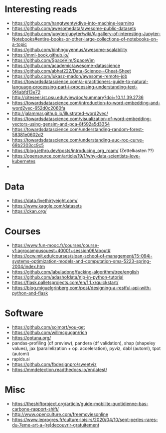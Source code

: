 # Interesting reads
- https://github.com/hangtwenty/dive-into-machine-learning
- https://github.com/awesomedata/awesome-public-datasets
- https://github.com/jupyter/jupyter/wiki/A-gallery-of-interesting-Jupyter-Notebooks#entire-books-or-other-large-collections-of-notebooks-on-a-topic
- https://github.com/binhnguyennus/awesome-scalability
- https://mml-book.github.io/
- https://github.com/SpaceVim/SpaceVim
- https://github.com/academic/awesome-datascience
- https://github.com/abhat222/Data-Science--Cheat-Sheet
- https://github.com/lukasz-madon/awesome-remote-job
- https://towardsdatascience.com/a-practitioners-guide-to-natural-language-processing-part-i-processing-understanding-text-9f4abfd13e72
- http://citeseer.ist.psu.edu/viewdoc/summary?doi=10.1.1.39.2736
- https://towardsdatascience.com/introduction-to-word-embedding-and-word2vec-652d0c2060fa
- http://jalammar.github.io/illustrated-word2vec/
- https://towardsdatascience.com/visualization-of-word-embedding-vectors-using-gensim-and-pca-8f592a5d3354
- https://towardsdatascience.com/understanding-random-forest-58381e0602d2
- https://towardsdatascience.com/understanding-auc-roc-curve-68b2303cc9c5
- https://blog.jethro.dev/posts/introducing_org_roam/ (Zettelkasten ??)
- https://opensource.com/article/19/1/why-data-scientists-love-kubernetes
- 

# Data
- https://data.fivethirtyeight.com/
- https://www.kaggle.com/datasets
- https://ckan.org/

# Courses
- https://www.fun-mooc.fr/courses/course-v1:agrocampusouest+40001+session06/about#
- https://ocw.mit.edu/courses/sloan-school-of-management/15-094j-systems-optimization-models-and-computation-sma-5223-spring-2004/index.htm
- https://github.com/labuladong/fucking-algorithm/tree/english
- https://github.com/adashofdata/nlp-in-python-tutorial
- https://flask.palletsprojects.com/en/1.1.x/quickstart/
- https://blog.miguelgrinberg.com/post/designing-a-restful-api-with-python-and-flask

# Software
- https://github.com/soimort/you-get
- https://github.com/willmcgugan/rich
- https://optuna.org/
- pandas-profiling (df preview), pandera (df validation), shap (shapeley values), jax (parallelization + op. acceleration), pyviz, dabl (automl), tpot (automl)
- rapids.ai
- https://github.com/fbdesignpro/sweetviz
- https://mmdetection.readthedocs.io/en/latest/


# Misc
- https://theshiftproject.org/article/guide-mobilite-quotidienne-bas-carbone-rapport-shift/
- http://www.openculture.com/freemoviesonline
- https://www.leprogres.fr/culture-loisirs/2020/04/10/sept-perles-rares-du-7eme-art-a-(re)decouvrir-gratuitement

